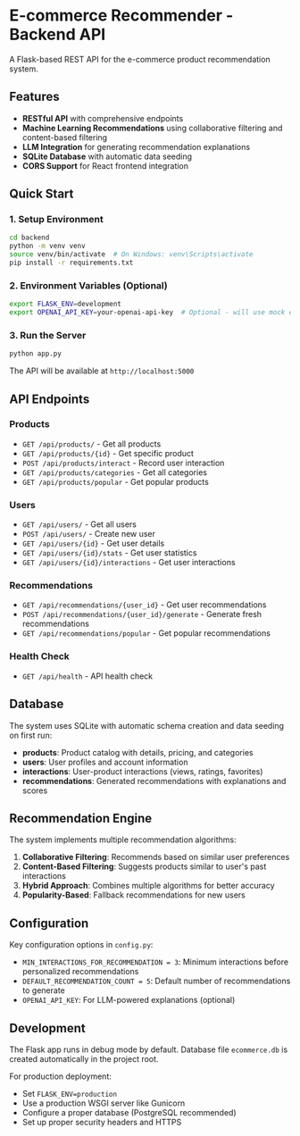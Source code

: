# E-commerce Recommender - Backend API

A Flask-based REST API for the e-commerce product recommendation system.

## Features

- **RESTful API** with comprehensive endpoints
- **Machine Learning Recommendations** using collaborative filtering and content-based filtering
- **LLM Integration** for generating recommendation explanations
- **SQLite Database** with automatic data seeding
- **CORS Support** for React frontend integration

## Quick Start

### 1. Setup Environment

```bash
cd backend
python -m venv venv
source venv/bin/activate  # On Windows: venv\Scripts\activate
pip install -r requirements.txt
```

### 2. Environment Variables (Optional)

```bash
export FLASK_ENV=development
export OPENAI_API_KEY=your-openai-api-key  # Optional - will use mock explanations if not provided
```

### 3. Run the Server

```bash
python app.py
```

The API will be available at `http://localhost:5000`

## API Endpoints

### Products
- `GET /api/products/` - Get all products
- `GET /api/products/{id}` - Get specific product
- `POST /api/products/interact` - Record user interaction
- `GET /api/products/categories` - Get all categories
- `GET /api/products/popular` - Get popular products

### Users
- `GET /api/users/` - Get all users
- `POST /api/users/` - Create new user
- `GET /api/users/{id}` - Get user details
- `GET /api/users/{id}/stats` - Get user statistics
- `GET /api/users/{id}/interactions` - Get user interactions

### Recommendations
- `GET /api/recommendations/{user_id}` - Get user recommendations
- `POST /api/recommendations/{user_id}/generate` - Generate fresh recommendations
- `GET /api/recommendations/popular` - Get popular recommendations

### Health Check
- `GET /api/health` - API health check

## Database

The system uses SQLite with automatic schema creation and data seeding on first run:

- **products**: Product catalog with details, pricing, and categories
- **users**: User profiles and account information  
- **interactions**: User-product interactions (views, ratings, favorites)
- **recommendations**: Generated recommendations with explanations and scores

## Recommendation Engine

The system implements multiple recommendation algorithms:

1. **Collaborative Filtering**: Recommends based on similar user preferences
2. **Content-Based Filtering**: Suggests products similar to user's past interactions
3. **Hybrid Approach**: Combines multiple algorithms for better accuracy
4. **Popularity-Based**: Fallback recommendations for new users

## Configuration

Key configuration options in `config.py`:

- `MIN_INTERACTIONS_FOR_RECOMMENDATION = 3`: Minimum interactions before personalized recommendations
- `DEFAULT_RECOMMENDATION_COUNT = 5`: Default number of recommendations to generate
- `OPENAI_API_KEY`: For LLM-powered explanations (optional)

## Development

The Flask app runs in debug mode by default. Database file `ecommerce.db` is created automatically in the project root.

For production deployment:
- Set `FLASK_ENV=production`  
- Use a production WSGI server like Gunicorn
- Configure a proper database (PostgreSQL recommended)
- Set up proper security headers and HTTPS
